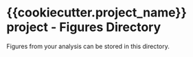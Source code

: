 {{cookiecutter.project_name}} project - Figures Directory
===========

Figures from your analysis can be stored in this directory.